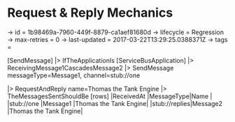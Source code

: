 # Request & Reply Mechanics

-> id = 1b98469a-7960-449f-8879-ca1aef81680d
-> lifecycle = Regression
-> max-retries = 0
-> last-updated = 2017-03-22T13:29:25.0388371Z
-> tags = 

[SendMessage]
|> IfTheApplicationIs
    [ServiceBusApplication]
    |> ReceivingMessage1CascadesMessage2
    |> SendMessage messageType=Message1, channel=stub://one

|> RequestAndReply name=Thomas the Tank Engine
|> TheMessagesSentShouldBe
    [rows]
    |ReceivedAt    |MessageType|Name                  |
    |stub://one    |Message1   |Thomas the Tank Engine|
    |stub://replies|Message2   |Thomas the Tank Engine|

~~~
